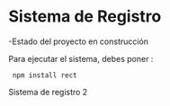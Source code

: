 <h1>Sistema de Registro</h1>

-Estado del proyecto en construcción

Para ejecutar el sistema, debes poner : 

``` npm install rect```

Sistema de registro 2
